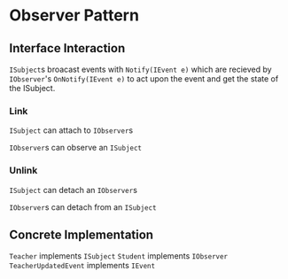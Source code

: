 # Observer Pattern

## Interface Interaction

`ISubject`s broacast events with `Notify(IEvent e)` which are recieved by `IObserver`'s `OnNotify(IEvent e)` to act upon the event and get the state of the ISubject.

### Link
`ISubject` can attach to `IObserver`s

`IObserver`s can observe an `ISubject`

### Unlink

`ISubject` can detach an `IObserver`s

`IObserver`s can detach from an `ISubject`

## Concrete Implementation

`Teacher` implements `ISubject`
`Student` implements `IObserver`
`TeacherUpdatedEvent` implements `IEvent`
